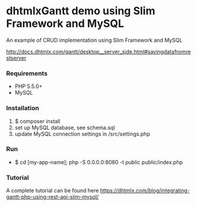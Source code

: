 dhtmlxGantt demo using Slim Framework and MySQL
========================

An example of CRUD implementation using Slim Framework and MySQL

http://docs.dhtmlx.com/gantt/desktop__server_side.html#savingdatafromrestserver

### Requirements

- PHP 5.5.0+
- MySQL

### Installation

1. $ composer install
2. set up MySQL database, see schema.sql
3. update MySQL connection settings in /src/settings.php

### Run

- $ cd [my-app-name]; php -S 0.0.0.0:8080 -t public public/index.php

### Tutorial

A complete tutorial can be found here https://dhtmlx.com/blog/integrating-gantt-php-using-rest-api-slim-mysql/

